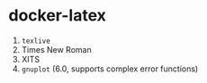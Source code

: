 # docker-latex

1. `texlive`
2. Times New Roman
3. XITS
4. `gnuplot` (6.0, supports complex error functions)
